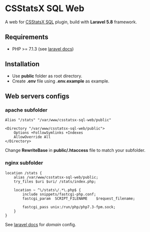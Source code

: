 # CSStatsX SQL Web
A web for [CSStatsX SQL](https://github.com/serfreeman1337/csstatsx-sql) plugin, build with **Laravel 5.8** framework.
## Requirements
* PHP >= 7.1.3 (see [laravel docs](https://laravel.com/docs/5.8/installation#server-requirements))
## Installation
* Use **public** folder as root directory.
* Create **.env** file using **.env.example** as example.
## Web servers configs
### apache subfolder
```
Alias "/stats" "/var/www/csstatsx-sql-web/public"

<Directory "/var/www/csstatsx-sql-web/public">
    Options +FollowSymlinks +Indexes
    AllowOverride All
</Directory>
```
Change **RewriteBase** in **public/.htaccess** file to match your subfolder.
### nginx subfolder
```
location /stats {
    alias /var/www/csstatsx-sql-web/public;
    try_files $uri $uri/ /stats/index.php;

    location ~ ^\/stats\/.*\.php$ {
        include snippets/fastcgi-php.conf;
        fastcgi_param  SCRIPT_FILENAME    $request_filename;
	
        fastcgi_pass unix:/run/php/php7.3-fpm.sock;
    }
}
```
See [laravel docs](https://laravel.com/docs/5.8/deployment#nginx) for *domain* config.
